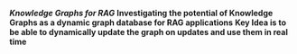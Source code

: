 ***Knowledge Graphs for RAG***
**Investigating the potential of Knowledge Graphs as a dynamic graph database for RAG applications**
**Key Idea is to be able to dynamically update the graph on updates and use them in real time**
